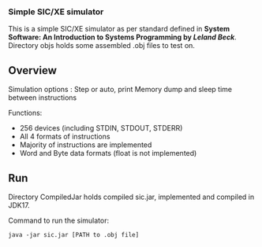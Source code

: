 ### Simple SIC/XE simulator
This is a simple SIC/XE simulator as per standard defined in **System Software: An Introduction to Systems Programming by *Leland Beck***.
Directory objs holds some assembled .obj files to test on.
## Overview
Simulation options : Step or auto, print Memory dump and sleep time between instructions

Functions:
- 256 devices (including STDIN, STDOUT, STDERR)
- All 4 formats of instructions
- Majority of instructions are implemented
- Word and Byte data formats (float is not implemented)

## Run 
Directory CompiledJar holds compiled sic.jar, implemented and compiled in JDK17.

Command to run the simulator:

    java -jar sic.jar [PATH to .obj file]

